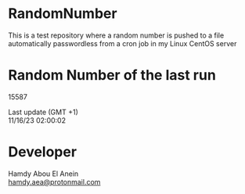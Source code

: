# RandomNumber    
This is a test repository where a random number is pushed to a file automatically passwordless from a cron job in my Linux CentOS server    
# Random Number of the last run   
15587
      
Last update (GMT +1)    
11/16/23 02:00:02
# Developer    
Hamdy Abou El Anein   
hamdy.aea@protonmail.com
